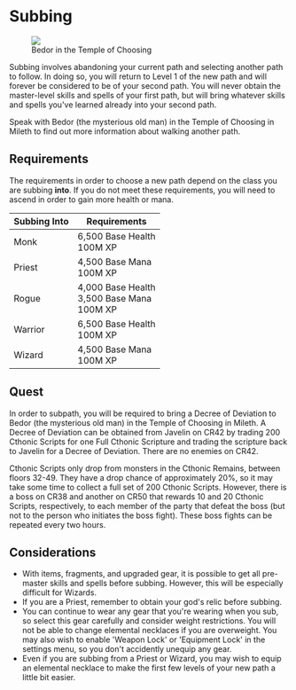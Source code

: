 # Subbing

<figure>
  <img src="../../images/bedor.jpg"/>
  <figcaption>Bedor in the Temple of Choosing</figcaption>
</figure>

Subbing involves abandoning your current path and selecting another path to follow. In doing so, you will return to Level 1 of the new path and will forever be considered to be of your second path. You will never obtain the master-level skills and spells of your first path, but will bring whatever skills and spells you've learned already into your second path.

Speak with Bedor (the mysterious old man) in the Temple of Choosing in Mileth to find out more information about walking another path.

## Requirements

The requirements in order to choose a new path depend on the class you are subbing **into**. If you do not meet these requirements, you will need to ascend in order to gain more health or mana.

| **Subbing Into** | **Requirements** |
| - | - |
| Monk | 6,500 Base Health <br> 100M XP |
| Priest | 4,500 Base Mana <br> 100M XP |
| Rogue | 4,000 Base Health <br> 3,500 Base Mana <br> 100M XP |
| Warrior | 6,500 Base Health <br> 100M XP |
| Wizard | 4,500 Base Mana <br> 100M XP |

## Quest

In order to subpath, you will be required to bring a Decree of Deviation to Bedor (the mysterious old man) in the Temple of Choosing in Mileth. A Decree of Deviation can be obtained from Javelin on CR42 by trading 200 Cthonic Scripts for one Full Cthonic Scripture and trading the scripture back to Javelin for a Decree of Deviation. There are no enemies on CR42.

Cthonic Scripts only drop from monsters in the Cthonic Remains, between floors 32-49. They have a drop chance of approximately 20%, so it may take some time to collect a full set of 200 Cthonic Scripts. However, there is a boss on CR38 and another on CR50 that rewards 10 and 20 Cthonic Scripts, respectively, to each member of the party that defeat the boss (but not to the person who initiates the boss fight). These boss fights can be repeated every two hours.

## Considerations

- With items, fragments, and upgraded gear, it is possible to get all pre-master skills and spells before subbing. However, this will be especially difficult for Wizards.
- If you are a Priest, remember to obtain your god's relic before subbing.
- You can continue to wear any gear that you're wearing when you sub, so select this gear carefully and consider weight restrictions. You will not be able to change elemental necklaces if you are overweight. You may also wish to enable 'Weapon Lock' or 'Equipment Lock' in the settings menu, so you don't accidently unequip any gear.
- Even if you are subbing from a Priest or Wizard, you may wish to equip an elemental necklace to make the first few levels of your new path a little bit easier.


